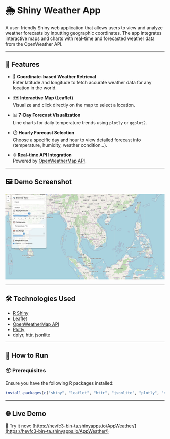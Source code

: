 # 🌦️ Shiny Weather App
A user-friendly Shiny web application that allows users to view and analyze weather forecasts by inputting geographic coordinates. The app integrates interactive maps and charts with real-time and forecasted weather data from the OpenWeather API.

---

## 🚀 Features
- 📍 **Coordinate-based Weather Retrieval**  
  Enter latitude and longitude to fetch accurate weather data for any location in the world.

- 🗺️ **Interactive Map (Leaflet)**  
  Visualize and click directly on the map to select a location.

- 📊 **7-Day Forecast Visualization**  
  Line charts for daily temperature trends using `plotly` or `ggplot2`.

- ⏱️ **Hourly Forecast Selection**  
  Choose a specific day and hour to view detailed forecast info (temperature, humidity, weather condition...).

- 🌐 **Real-time API Integration**  
  Powered by [OpenWeatherMap API](https://openweathermap.org/api).

---

## 🖼️ Demo Screenshot

<p align="center">
  <img src="www/Demo.png" width="600" alt="Shiny Weather App Screenshot">
</p>

---

## 🛠️ Technologies Used
- [R Shiny](https://shiny.posit.co/)
- [Leaflet](https://rstudio.github.io/leaflet/)
- [OpenWeatherMap API](https://openweathermap.org/api)
- [Plotly](https://plotly.com/r/)
- [dplyr](https://dplyr.tidyverse.org/), [httr](https://cran.r-project.org/web/packages/httr/), [jsonlite](https://cran.r-project.org/web/packages/jsonlite/)

---

## 🧪 How to Run
### 📦 Prerequisites
Ensure you have the following R packages installed:

```r
install.packages(c("shiny", "leaflet", "httr", "jsonlite", "plotly", "dplyr"))
```

---

## 🌐 Live Demo

🔗 Try it now: [https://hevfc3-bin-ta.shinyapps.io/AppWeather/](https://hevfc3-bin-ta.shinyapps.io/AppWeather/)
